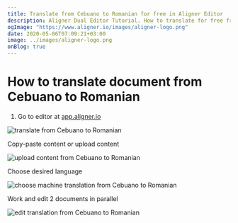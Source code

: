 ```yaml
---
title: Translate from Cebuano to Romanian for free in Aligner Editor
description: Aligner Dual Editor Tutorial. How to translate for free from Cebuano to Romanian. Aligner is multilingual document management platform. 
ogImage: "https://www.aligner.io/images/aligner-logo.png"
date: 2020-05-06T07:09:21+03:00
image: ../images/aligner-logo.png
onBlog: true
---
```


# How to translate document from Cebuano to Romanian

1. Go to editor at [app.aligner.io](https://app.aligner.io "Aligner App web page")

![translate from Cebuano to Romanian](../aligner-blank-editor.png "translate from Cebuano to Romanian")

Copy-paste content or upload content

![upload content from Cebuano to Romanian](../aligner-uploaded-document.png "upload content from Cebuano to Romanian")

Choose desired language

![choose machine translation from Cebuano to Romanian](../aligner-language-dropdown.png "choose machine translation from Cebuano to Romanian")

Work and edit 2 documents in parallel

![edit translation from Cebuano to Romanian](../aligner-double-sitded-editor.png "edit translation from Cebuano to Romanian")

